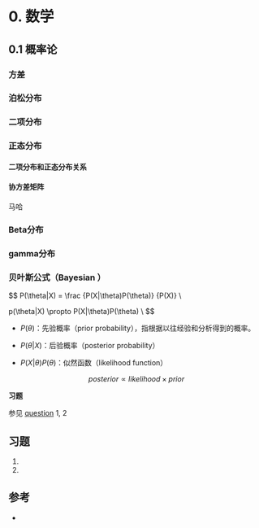 # 0. 数学

## 0.1 概率论

### 方差



### 泊松分布

### 二项分布

### 正态分布

####  二项分布和正态分布关系

#### 协方差矩阵

马哈



### Beta分布

### gamma分布

### 贝叶斯公式（Bayesian ）

$$
P(\theta|X) = \frac {P(X|\theta)P(\theta)} {P(X)} \\

p(\theta|X) \propto P(X|\theta)P(\theta) \\
$$

- $P(\theta)$：先验概率（prior probability），指根据以往经验和分析得到的概率。 

- $P(\theta|X)$：后验概率（posterior probability）

- $P(X|\theta)P(\theta)$：似然函数（likelihood function）

$$
  posterior \propto likelihood \times prior
$$

**习题**

参见 [question](https://github.com/xuxiangwen/ai/blob/master/question.md) 1, 2

## 



## 习题

1. 

   

2. 





## 参考

- 